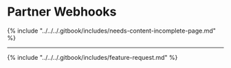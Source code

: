 # Partner Webhooks



{% include "../../../.gitbook/includes/needs-content-incomplete-page.md" %}

***

{% include "../../../.gitbook/includes/feature-request.md" %}

